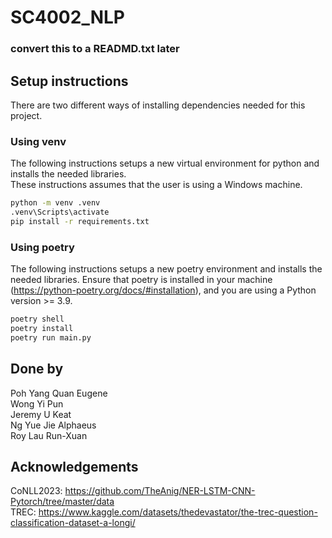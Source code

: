 # SC4002_NLP

### convert this to a READMD.txt later  

## Setup instructions

There are two different ways of installing dependencies needed for this project.  

### Using venv
The following instructions setups a new virtual environment for python and installs the needed libraries.  
These instructions assumes that the user is using a Windows machine.  

```cmd
python -m venv .venv
.venv\Scripts\activate
pip install -r requirements.txt
```

### Using poetry
The following instructions setups a new poetry environment and installs the needed libraries. 
Ensure that poetry is installed in your machine (https://python-poetry.org/docs/#installation), and you are using a Python version >= 3.9.  

```cmd
poetry shell
poetry install 
poetry run main.py
```

## Done by
Poh Yang Quan Eugene  
Wong Yi Pun  
Jeremy U Keat  
Ng Yue Jie Alphaeus  
Roy Lau Run-Xuan  

## Acknowledgements
CoNLL2023: https://github.com/TheAnig/NER-LSTM-CNN-Pytorch/tree/master/data  
TREC: https://www.kaggle.com/datasets/thedevastator/the-trec-question-classification-dataset-a-longi/  